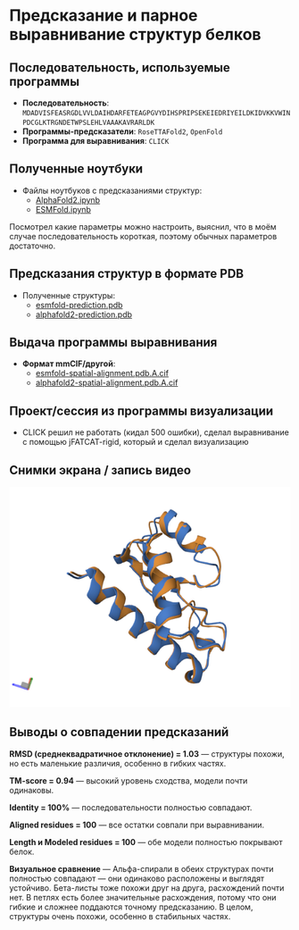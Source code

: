 # Предсказание и парное выравнивание структур белков

## Последовательность, используемые программы

- **Последовательность**:
  `MDADVISFEASRGDLVVLDAIHDARFETEAGPGVYDIHSPRIPSEKEIEDRIYEILDKIDVKKVWINPDCGLKTRGNDETWPSLEHLVAAAKAVRARLDK`
- **Программы-предсказатели**: `RoseTTAFold2`, `OpenFold`
- **Программа для выравнивания**: `CLICK`

## Полученные ноутбуки

- Файлы ноутбуков с предсказаниями структур:
    - [AlphaFold2.ipynb](./Копия_блокнота__AlphaFold2_ipynb_.ipynb)
    - [ESMFold.ipynb](./Копия_блокнота__Копия_блокнота__ESMFold_ipynb__.ipynb)

Посмотрел какие параметры можно настроить, выяснил, что в моём случае последовательность короткая, поэтому обычных
параметров достаточно.

## Предсказания структур в формате PDB

- Полученные структуры:
    - [esmfold-prediction.pdb](./esmfold.pdb)
    - [alphafold2-prediction.pdb](./alphafold.pdb)

## Выдача программы выравнивания

- **Формат mmCIF/другой**:
    - [esmfold-spatial-alignment.pdb.A.cif](./esmfold.pdb.A.cif)
    - [alphafold2-spatial-alignment.pdb.A.cif](./alphafold.cif)

## Проект/сессия из программы визуализации

- CLICK решил не работать (кидал 500 ошибки), сделал выравнивание с помощью jFATCAT-rigid, который и сделал визуализацию

## Снимки экрана / запись видео

![img.png](./img.png)

## Выводы о совпадении предсказаний

**RMSD (среднеквадратичное отклонение) = 1.03** — структуры похожи, но есть маленькие различия, особенно в гибких
частях.

**TM-score = 0.94** — высокий уровень сходства, модели почти одинаковы.

**Identity = 100%** — последовательности полностью совпадают.

**Aligned residues = 100** — все остатки совпали при выравнивании.

**Length и Modeled residues = 100** — обе модели полностью покрывают белок.

**Визуальное сравнение** — Альфа-спирали в обеих структурах почти полностью совпадают — они одинаково расположены и
выглядят устойчиво. Бета-листы тоже похожи друг на друга, расхождений почти нет. В петлях есть более значительные
расхождения, потому что они гибкие и сложнее поддаются точному предсказанию. В целом, структуры очень похожи, особенно в
стабильных частях.